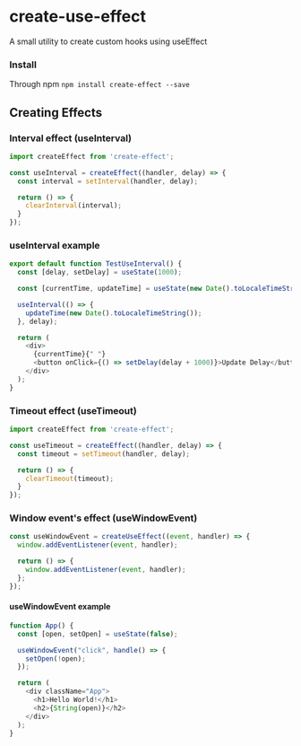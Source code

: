 # create-use-effect
A small utility to create custom hooks using useEffect

### Install
Through npm
`npm install create-effect --save`

## Creating Effects

### Interval effect (useInterval)
```js
import createEffect from 'create-effect';

const useInterval = createEffect((handler, delay) => {
  const interval = setInterval(handler, delay);

  return () => {
    clearInterval(interval);
  }
});
```

### useInterval example 
```js
export default function TestUseInterval() {
  const [delay, setDelay] = useState(1000);

  const [currentTime, updateTime] = useState(new Date().toLocaleTimeString());

  useInterval(() => {
    updateTime(new Date().toLocaleTimeString());
  }, delay);

  return (
    <div>
      {currentTime}{" "}
      <button onClick={() => setDelay(delay + 1000)}>Update Delay</button>
    </div>
  );
}
```



### Timeout effect (useTimeout)
```js
import createEffect from 'create-effect';

const useTimeout = createEffect((handler, delay) => {
  const timeout = setTimeout(handler, delay);

  return () => {
    clearTimeout(timeout);
  }
});
```

### Window event's effect (useWindowEvent)
```js
const useWindowEvent = createUseEffect((event, handler) => {
  window.addEventListener(event, handler);

  return () => {
    window.addEventListener(event, handler);
  };
});
```

#### useWindowEvent example
```js
function App() {
  const [open, setOpen] = useState(false);

  useWindowEvent("click", handle() => {
    setOpen(!open);
  });

  return (
    <div className="App">
      <h1>Hello World!</h1>
      <h2>{String(open)}</h2>
    </div>
  );
}
```
